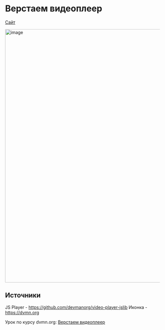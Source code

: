 # Верстаем видеоплеер

[Сайт](https://denkasyanov.github.io/018_dvmn_js_player/)

<img width="823" alt="image" src="https://user-images.githubusercontent.com/34678129/210171701-b00e48f9-0b1d-4ec4-889d-a2b126b9371d.png">


## Источники

JS Player - https://github.com/devmanorg/video-player-jslib
Иконка - https://dvmn.org

Урок по курсу dvmn.org: [Верстаем видеоплеер](https://dvmn.org/modules/django-layout)
